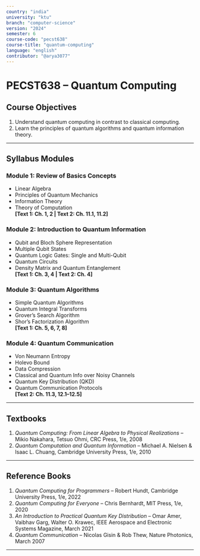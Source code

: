 ```yaml
---
country: "india"
university: "ktu"
branch: "computer-science"
version: "2024"
semester: 6
course-code: "pecst638"
course-title: "quantum-computing"
language: "english"
contributor: "@arya3077"
---
```


# PECST638 – Quantum Computing

## Course Objectives

1. Understand quantum computing in contrast to classical computing.  
2. Learn the principles of quantum algorithms and quantum information theory.

---

## Syllabus Modules

### Module 1: Review of Basics Concepts

- Linear Algebra  
- Principles of Quantum Mechanics  
- Information Theory  
- Theory of Computation  
**[Text 1: Ch. 1, 2 | Text 2: Ch. 11.1, 11.2]**

### Module 2: Introduction to Quantum Information

- Qubit and Bloch Sphere Representation  
- Multiple Qubit States  
- Quantum Logic Gates: Single and Multi-Qubit  
- Quantum Circuits  
- Density Matrix and Quantum Entanglement  
**[Text 1: Ch. 3, 4 | Text 2: Ch. 4]**

### Module 3: Quantum Algorithms

- Simple Quantum Algorithms  
- Quantum Integral Transforms  
- Grover’s Search Algorithm  
- Shor’s Factorization Algorithm  
**[Text 1: Ch. 5, 6, 7, 8]**

### Module 4: Quantum Communication

- Von Neumann Entropy  
- Holevo Bound  
- Data Compression  
- Classical and Quantum Info over Noisy Channels  
- Quantum Key Distribution (QKD)  
- Quantum Communication Protocols  
**[Text 2: Ch. 11.3, 12.1–12.5]**

---

## Textbooks

1. *Quantum Computing: From Linear Algebra to Physical Realizations* – Mikio Nakahara, Tetsuo Ohmi, CRC Press, 1/e, 2008  
2. *Quantum Computation and Quantum Information* – Michael A. Nielsen & Isaac L. Chuang, Cambridge University Press, 1/e, 2010

---

## Reference Books

1. *Quantum Computing for Programmers* – Robert Hundt, Cambridge University Press, 1/e, 2022  
2. *Quantum Computing for Everyone* – Chris Bernhardt, MIT Press, 1/e, 2020  
3. *An Introduction to Practical Quantum Key Distribution* – Omar Amer, Vaibhav Garg, Walter O. Krawec, IEEE Aerospace and Electronic Systems Magazine, March 2021  
4. *Quantum Communication* – Nicolas Gisin & Rob Thew, Nature Photonics, March 2007

---
